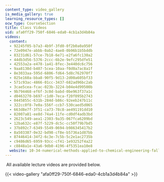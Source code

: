 ```yaml
---
content_type: video_gallery
is_media_gallery: true
learning_resource_types: []
ocw_type: CourseSection
title: Class Videos
uid: afa0ff29-750f-6846-eda0-4cb1a3d4b84a
videos:
  content:
  - 92245f05-b7a3-4b9f-3fd0-0f2b0a0a950f
  - 72e0947e-abbb-0ab2-4ae8-0b96b1b5bddb
  - 83231d61-57ce-7b18-6e71-e2fa6fc130a2
  - 44db3d56-5376-2ccc-6b2e-9efc295dfe51
  - 42553a2a-e478-1a41-8fec-3e440dc6c756
  - 9aa8130d-b407-5cea-10aa-f0d0a7ac8a1f
  - 8e3033aa-595d-6806-fd64-5d8c762970f7
  - 025e160a-bba8-90f5-9d13-2d00a605bf33
  - 571c93ac-4866-01cc-3437-682ad96bc2ab
  - 3cae5cea-fcac-023b-3224-b04e4d99500b
  - 9b794468-ef6f-3c0d-babd-0be963f37a1c
  - d0463270-b697-c1d0-7eca-f20f095b2743
  - 0445855c-631b-284d-b86c-92eeb247b11c
  - 322cc0f8-7e0a-556f-ccb7-530caed5d065
  - 663d8e7f-3f51-ca73-78c8-ae491191dd10
  - 82007a81-ee8d-74a4-11fe-cd0df4adb3bd
  - 2623c549-aea1-2303-9a35-067fca6209bd
  - 12ba632c-e87f-5229-dc5c-cc50f79b7bd5
  - 37b892c7-6349-5549-0694-b986345417b2
  - 8a503387-0e32-bd98-cf8e-b5736a1d87bb
  - 87446414-34f2-6c3e-7c5b-5c2e1ac2735b
  - c9486d65-6959-93cc-cf41-1e93252f4a22
  - c8848a1e-43a6-9db0-4196-4f5351ea10e8
  website: 10-34-numerical-methods-applied-to-chemical-engineering-fall-2015
---
```


 All available lecture videos are provided below.

{{< video-gallery "afa0ff29-750f-6846-eda0-4cb1a3d4b84a" >}}

